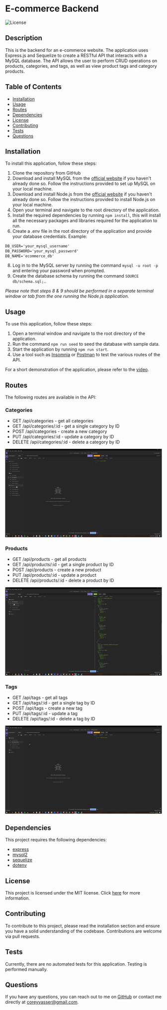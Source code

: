 # E-commerce Backend

![License](https://img.shields.io/badge/license-MIT-brightgreen.svg)

## Description

This is the backend for an e-commerce website. The application uses Express.js and Sequelize to create a RESTful API that interacts with a MySQL database. The API allows the user to perform CRUD operations on products, categories, and tags, as well as view product tags and category products.

## Table of Contents

- [Installation](#installation)
- [Usage](#usage)
- [Routes](#routes)
- [Dependencies](#dependencies)
- [License](#license)
- [Contributing](#contributing)
- [Tests](#tests)
- [Questions](#questions)

## Installation

To install this application, follow these steps:

1. Clone the repository from GitHub
2. Download and install MySQL from the [official website](https://dev.mysql.com/downloads/mysql/) if you haven't already done so.
   Follow the instructions provided to set up MySQL on your local machine.
3. Download and install Node.js from the [official website](https://nodejs.org/en/download) if you haven't already done so.
   Follow the instructions provided to install Node.js on your local machine.
4. Open your terminal and navigate to the root directory of the application.
5. Install the required dependencies by running `npm install`, this will install all the necessary packages and libraries required for the application to run.
6. Create a .env file in the root directory of the application and provide your database credentials. Example:

```
DB_USER='your_mysql_username'
DB_PASSWORD='your_mysql_password'
DB_NAME='ecommerce_db'
```

8. Log in to the MySQL server by running the command `mysql -u root -p` and entering your password when prompted.
9. Create the database schema by running the command `SOURCE db/schema.sql;`..

_Please note that steps 8 & 9 should be performed in a separate terminal window or tab from the one running the Node.js application._

## Usage

To use this application, follow these steps:

1. Open a terminal window and navigate to the root directory of the application.
2. Run the command `npm run seed` to seed the database with sample data.
3. Start the application by running `npm run start`.
4. Use a tool such as [Insomnia](https://insomnia.rest/) or [Postman](https://www.postman.com/) to test the various routes of the API.

For a short demonstration of the application, please refer to the [video](https://drive.google.com/file/d/1P6jclrDBn-JZTwHvc2ITkHvrgPkNnccJ/view).

## Routes

The following routes are available in the API:

### Categories

- GET /api/categories - get all categories
- GET /api/categories/:id - get a single category by ID
- POST /api/categories - create a new category
- PUT /api/categories/:id - update a category by ID
- DELETE /api/categories/:id - delete a category by ID

![Alt Text](./assets/gifs/category-routes.gif)

### Products

- GET /api/products - get all products
- GET /api/products/:id - get a single product by ID
- POST /api/products - create a new product
- PUT /api/products/:id - update a product
- DELETE /api/products/:id - delete a product by ID

![Alt Text](./assets/gifs/product-routes.gif)

### Tags

- GET /api/tags - get all tags
- GET /api/tags/:id - get a single tag by ID
- POST /api/tags - create a new tag
- PUT /api/tags/:id - update a tag
- DELETE /api/tags/:id - delete a tag by ID

![Alt Text](./assets/gifs/tag-routes.gif)

## Dependencies

This project requires the following dependencies:

- [express](https://www.npmjs.com/package/express)
- [mysql2](https://www.npmjs.com/package/mysql2)
- [sequelize](https://www.npmjs.com/package/sequelize)
- [dotenv](https://www.npmjs.com/package/dotenv)

## License

This project is licensed under the MIT license. Click [here](https://opensource.org/licenses/MIT) for more information.

## Contributing

To contribute to this project, please read the installation section and ensure you have a solid understanding of the codebase. Contributions are welcome via pull requests.

## Tests

Currently, there are no automated tests for this application. Testing is performed manually.

## Questions

If you have any questions, you can reach out to me on [GitHub](https://github.com/spamdalfz) or contact me directly at coreyvasser@gmail.com.
